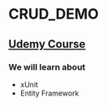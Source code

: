 # CRUD_DEMO

## [Udemy Course](https://www.udemy.com/course/asp-net-core-true-ultimate-guide-real-project/)

### We will learn about
- xUnit
- Entity Framework 
